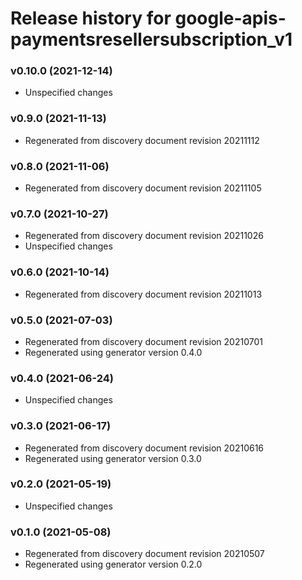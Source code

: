 # Release history for google-apis-paymentsresellersubscription_v1

### v0.10.0 (2021-12-14)

* Unspecified changes

### v0.9.0 (2021-11-13)

* Regenerated from discovery document revision 20211112

### v0.8.0 (2021-11-06)

* Regenerated from discovery document revision 20211105

### v0.7.0 (2021-10-27)

* Regenerated from discovery document revision 20211026
* Unspecified changes

### v0.6.0 (2021-10-14)

* Regenerated from discovery document revision 20211013

### v0.5.0 (2021-07-03)

* Regenerated from discovery document revision 20210701
* Regenerated using generator version 0.4.0

### v0.4.0 (2021-06-24)

* Unspecified changes

### v0.3.0 (2021-06-17)

* Regenerated from discovery document revision 20210616
* Regenerated using generator version 0.3.0

### v0.2.0 (2021-05-19)

* Unspecified changes

### v0.1.0 (2021-05-08)

* Regenerated from discovery document revision 20210507
* Regenerated using generator version 0.2.0


